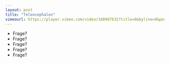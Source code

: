 ```yaml
---
layout: post
title: "Telencephalon"
vimeourl: https://player.vimeo.com/video/160987632?title=0&byline=0&portrait=0
---
```

- Frage?
- Frage?
- Frage?
- Frage?
- Frage?




